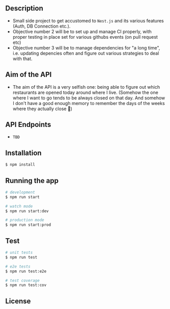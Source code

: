 ## Description

- Small side project to get accustomed to `Nest.js` and its various features (Auth, DB Connection etc.).
- Objective number 2 will be to set up and manage CI properly, with proper testing in place set for various githubs events (on pull request etc)
- Objective number 3 will be to manage dependencies for "a long time", i.e. updating depencies often and figure out various strategies to deal with that.

## Aim of the API

- The aim of the API is a very selfish one: being able to figure out which restaurants are opened today around where I live. (Somehow the one where I want to go tends to be always closed on that day. And somehow I don't have a good enough memory to remember the days of the weeks where they actually close 🤦)

## API Endpoints

- `TBD`

## Installation

```bash
$ npm install
```

## Running the app

```bash
# development
$ npm run start

# watch mode
$ npm run start:dev

# production mode
$ npm run start:prod
```

## Test

```bash
# unit tests
$ npm run test

# e2e tests
$ npm run test:e2e

# test coverage
$ npm run test:cov
```

## License
